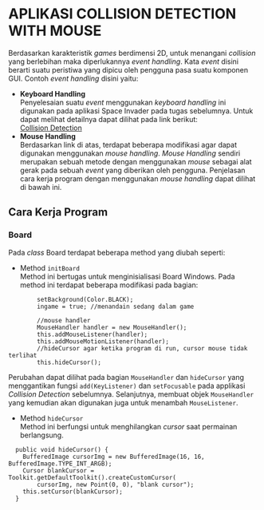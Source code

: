 # APLIKASI COLLISION DETECTION WITH MOUSE
Berdasarkan karakteristik *games* berdimensi 2D, untuk menangani *collision* yang berlebihan maka 
diperlukannya *event handling*. Kata *event* disini berarti suatu peristiwa yang 
dipicu oleh pengguna pasa suatu komponen GUI. Contoh *event handling* disini yaitu: 
- **Keyboard Handling**<br>
   Penyelesaian suatu *event* menggunakan *keyboard handling* ini digunakan pada aplikasi Space 
   Invader pada tugas sebelumnya. Untuk dapat melihat detailnya dapat dilihat pada link berikut: <br> 
   [Collision Detection](https://github.com/erzajanitra/CollisionDetection)
- **Mouse Handling**<br> 
   Berdasarkan link di atas, terdapat beberapa modifikasi agar dapat digunakan menggunakan *mouse handling*. 
   *Mouse Handling* sendiri merupakan sebuah metode dengan menggunakan *mouse* sebagai alat gerak pada 
   sebuah *event* yang diberikan oleh pengguna. Penjelasan cara kerja program dengan menggunakan *mouse
   handling* dapat dilihat di bawah ini. 

## Cara Kerja Program
### Board 
Pada *class* Board terdapat beberapa method yang diubah seperti: <br>
* Method ``initBoard``<br>
  Method ini bertugas untuk menginisialisasi Board Windows. Pada method ini terdapat beberapa modifikasi pada bagian: 
```private void initBoard() {
    	setBackground(Color.BLACK);
        ingame = true; //menandain sedang dalam game
  
        //mouse handler
        MouseHandler handler = new MouseHandler();
		this.addMouseListener(handler);
		this.addMouseMotionListener(handler);
		//hideCursor agar ketika program di run, cursor mouse tidak terlihat
		this.hideCursor();
```
  Perubahan dapat dilihat pada bagian `MouseHandler` dan `hideCursor` yang menggantikan fungsi    `add(KeyListener)` dan `setFocusable` pada applikasi *Collision Detection* sebelumnya. Selanjutnya, membuat objek `MouseHandler` yang kemudian akan digunakan juga untuk menambah `MouseListener`.

* Method ``hideCursor``<br> 
  Method ini berfungsi untuk menghilangkan *cursor* saat permainan berlangsung. <br> 
```hide
  public void hideCursor() {
	BufferedImage cursorImg = new BufferedImage(16, 16, BufferedImage.TYPE_INT_ARGB);
	Cursor blankCursor = Toolkit.getDefaultToolkit().createCustomCursor(
		cursorImg, new Point(0, 0), "blank cursor");
	this.setCursor(blankCursor);
  }
```

		
  	 
    

  
  
